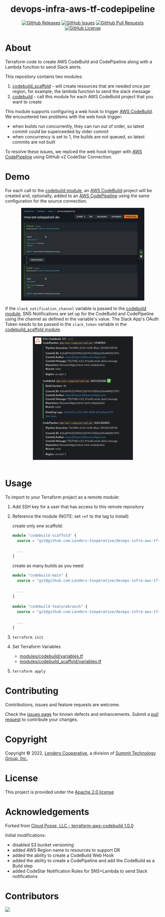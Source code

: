 <h1 align="center">devops-infra-aws-tf-codepipeline</h1>

<div align="center">

[![GitHub Releases](https://img.shields.io/github/v/release/Lenders-Cooperative/devops-infra-aws-tf-codepipeline?display_name=tag)](https://github.com/Lenders-Cooperative/devops-infra-aws-tf-codepipeline/releases)
[![GitHub Issues](https://img.shields.io/github/issues/Lenders-Cooperative/devops-infra-aws-tf-codepipeline)](https://github.com/Lenders-Cooperative/devops-infra-aws-tf-codepipeline/issues)
[![GitHub Pull Requests](https://img.shields.io/github/issues-pr/Lenders-Cooperative/devops-infra-aws-tf-codepipeline)](https://github.com/Lenders-Cooperative/devops-infra-aws-tf-codepipeline/pulls)
[![GitHub License](https://img.shields.io/github/license/Lenders-Cooperative/devops-infra-aws-tf-codepipeline)](LICENSE)

</div>

# About

Terraform code to create AWS CodeBuild and CodePipeline along with a Lambda function to send Slack alerts.

This repository contains two modules:

1. [codebuild_scaffold](modules/codebuild_scaffold/) - will create resources that are needed once per region, for example, the lambda function to send the slack message
2. [codebuild](modules/codebuild/) - call this module for each AWS CodeBuild project that you want to create

This module supports configuring a web hook to trigger [AWS CodeBuild](https://docs.aws.amazon.com/codebuild/latest/userguide/welcome.html). We encountered two problems with the web hook trigger: 

* when builds run concurrently, they can run out of order, so latest commit could be superceeded by older commit
* when concurrency is set to 1, the builds are not queued, so latest commits are not built

To resolve these issues, we replced the web hook trigger with [AWS CodePipeline](https://docs.aws.amazon.com/codepipeline/latest/userguide/welcome.html) using GitHub v2 CodeStar Connection.

# Demo

For each call to the [codebuild module](modules/codebuild/), an [AWS CodeBuild](https://docs.aws.amazon.com/codebuild/latest/userguide/welcome.html) project will be created and, optionally, added to an [AWS CodePipeline](https://docs.aws.amazon.com/codepipeline/latest/userguide/welcome.html) using the same configuration for the source connection.

<div align="center">

<img src="docs/AWSCodePipelineScreenshot.png" width="400" height="300">

</div>

If the `slack_notification_channel` variable is passed to the [codebuild module](modules/codebuild/), SNS Notifications are set up for the CodeBuild and CodePipeline using the channel as defined in the variable's value. The Slack App's OAuth Token needs to be passed in the `slack_token` variable in the [codebuild_scaffold module](modules/codebuild_scaffold/).

<div align="center">

<img src="docs/SlackScreenshot.png" width="325" height="400">

</div>

<br>

# Usage

To import to your Terraform project as a remote module:

1. Add SSH key for a user that has access to this remote repository

2. Reference the module (NOTE: set `ref` to the tag to install)

    create only one scaffold:

    ```Terraform
    module "codebuild-scaffold" {
      source = "git@github.com:Lenders-Cooperative/devops-infra-aws-tf-codepipeline.git//modules/codebuild_scaffold?ref=0.9"

      ...
    }
    ```

    create as many builds as you need:

    ```Terraform
    module "codebuild-main" {
      source = "git@github.com:Lenders-Cooperative/devops-infra-aws-tf-codepipeline.git//modules/codebuild?ref=0.9"

      ...
    }

    module "codebuild-featurebranch" {
      source = "git@github.com:Lenders-Cooperative/devops-infra-aws-tf-codepipeline.git//modules/codebuild?ref=0.9"

      ...
    }
    ```


3. `terraform init`

4. Set Terraform Variables

    * [modules/codebuild/variables.tf](modules/codebuild/variables.tf)
    * [modules/codebuild_scaffold/variables.tf](modules/codebuild_scaffold/variables.tf)

5. `terraform apply`

# Contributing

Contributions, issues and feature requests are welcome.

Check the [issues page](https://github.com/Lenders-Cooperative/devops-infra-aws-tf-codepipeline/issues) for known defects and enhancements. Submit a [pull request](https://github.com/Lenders-Cooperative/devops-infra-aws-tf-codepipeline/pulls) to contribute your changes.

# Copyright

Copyright © 2022, [Lenders Cooperative](https://lenderscooperative.com/), a division of [Summit Technology Group, Inc.](https://thesummitgrp.com/)

# License

This project is provided under the [Apache 2.0 license](LICENSE)


# Acknowledgements

Forked from [Cloud Posse, LLC - terraform-aws-codebuild 1.0.0](https://github.com/cloudposse/terraform-aws-codebuild/releases/tag/1.0.0)

Initial modifications:

* disabled S3 bucket versioning
* added AWS Region name to resources to support DR
* added the ability to create a CodeBuild Web Hook
* added the ability to create a CodePipeline and add the CodeBuild as a Build step
* added CodeStar Notification Rules for SNS+Lambda to send Slack notifications

# Contributors

<a href = "https://github.com/Lenders-Cooperative/devops-infra-aws-tf-codepipeline/graphs/contributors">
   <img src = "https://contrib.rocks/image?repo=Lenders-Cooperative/devops-infra-aws-tf-codepipeline"/>
</a>
